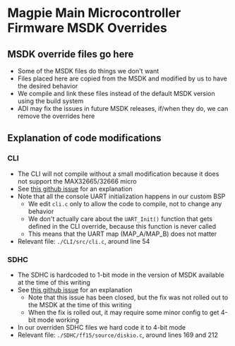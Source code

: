 # Magpie Main Microcontroller Firmware MSDK Overrides

## MSDK override files go here

- Some of the MSDK files do things we don't want
- Files placed here are copied from the MSDK and modified by us to have the desired behavior
- We compile and link these files instead of the default MSDK version using the build system
- ADI may fix the issues in future MSDK releases, if/when they do, we can remove the overrides here


## Explanation of code modifications

### CLI

- The CLI will not compile without a small modification because it does not support the MAX32665/32666 micro
- See [this github issue](https://github.com/analogdevicesinc/msdk/issues/1177) for an explanation
- Note that all the console UART initialization happens in our custom BSP
    - We edit `cli.c` only to allow the code to compile, not to change any behavior
    - We don't actually care about the `UART_Init()` function that gets defined in the CLI override, because this function is never called
    - This means that the UART map (MAP_A/MAP_B) does not matter
- Relevant file: `./CLI/src/cli.c`, around line 54

### SDHC

- The SDHC is hardcoded to 1-bit mode in the version of MSDK available at the time of this writing
- See [this github issue](https://github.com/analogdevicesinc/msdk/issues/1044) for an explanation
    - Note that this issue has been closed, but the fix was not rolled out to the MSDK at the time of this writing
    - When the fix is rolled out, it may require some minor config to get 4-bit mode working
- In our overriden SDHC files we hard code it to 4-bit mode
- Relevant file: `./SDHC/ff15/source/diskio.c`, around lines 169 and 212
